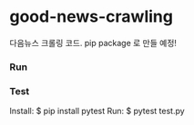 # good-news-crawling

다음뉴스 크롤링 코드. pip package 로 만들 예정!

### Run

### Test
Install: $ pip install pytest
Run: $ pytest test.py